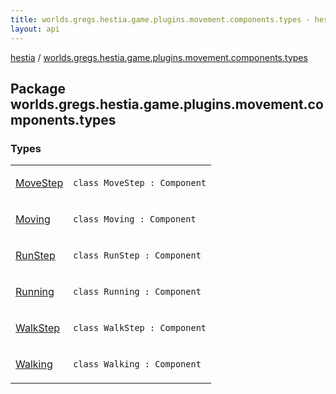 ```yaml
---
title: worlds.gregs.hestia.game.plugins.movement.components.types - hestia
layout: api
---
```


<div class='api-docs-breadcrumbs'><a href="../index.html">hestia</a> / <a href="./index.html">worlds.gregs.hestia.game.plugins.movement.components.types</a></div>

## Package worlds.gregs.hestia.game.plugins.movement.components.types

### Types

<table class="api-docs-table">
<tbody>
<tr>
<td markdown="1">

<a href="-move-step/index.html">MoveStep</a>


</td>
<td markdown="1">
<div class="signature"><code><span class="keyword">class </span><span class="identifier">MoveStep</span>&nbsp;<span class="symbol">:</span>&nbsp;<span class="identifier">Component</span></code></div>

</td>
</tr>
<tr>
<td markdown="1">

<a href="-moving/index.html">Moving</a>


</td>
<td markdown="1">
<div class="signature"><code><span class="keyword">class </span><span class="identifier">Moving</span>&nbsp;<span class="symbol">:</span>&nbsp;<span class="identifier">Component</span></code></div>

</td>
</tr>
<tr>
<td markdown="1">

<a href="-run-step/index.html">RunStep</a>


</td>
<td markdown="1">
<div class="signature"><code><span class="keyword">class </span><span class="identifier">RunStep</span>&nbsp;<span class="symbol">:</span>&nbsp;<span class="identifier">Component</span></code></div>

</td>
</tr>
<tr>
<td markdown="1">

<a href="-running/index.html">Running</a>


</td>
<td markdown="1">
<div class="signature"><code><span class="keyword">class </span><span class="identifier">Running</span>&nbsp;<span class="symbol">:</span>&nbsp;<span class="identifier">Component</span></code></div>

</td>
</tr>
<tr>
<td markdown="1">

<a href="-walk-step/index.html">WalkStep</a>


</td>
<td markdown="1">
<div class="signature"><code><span class="keyword">class </span><span class="identifier">WalkStep</span>&nbsp;<span class="symbol">:</span>&nbsp;<span class="identifier">Component</span></code></div>

</td>
</tr>
<tr>
<td markdown="1">

<a href="-walking/index.html">Walking</a>


</td>
<td markdown="1">
<div class="signature"><code><span class="keyword">class </span><span class="identifier">Walking</span>&nbsp;<span class="symbol">:</span>&nbsp;<span class="identifier">Component</span></code></div>

</td>
</tr>
</tbody>
</table>
